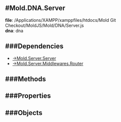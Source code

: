 
#Mold.DNA.Server
---------------------------------------

__file__: /Applications/XAMPP/xamppfiles/htdocs/Mold Git Checkout/MoldJS/Mold/DNA/Server.js  
__dna__: dna  


	






###Dependencies
--------------

* [->Mold.Server.Server](../../->Mold/Server/Server.md) 
* [->Mold.Server.Middlewares.Router](../../->Mold/Server/Middlewares/Router.md) 



   
###Methods
--------------
 

 
  
###Properties
-------------


 

###Objects
------------



		
